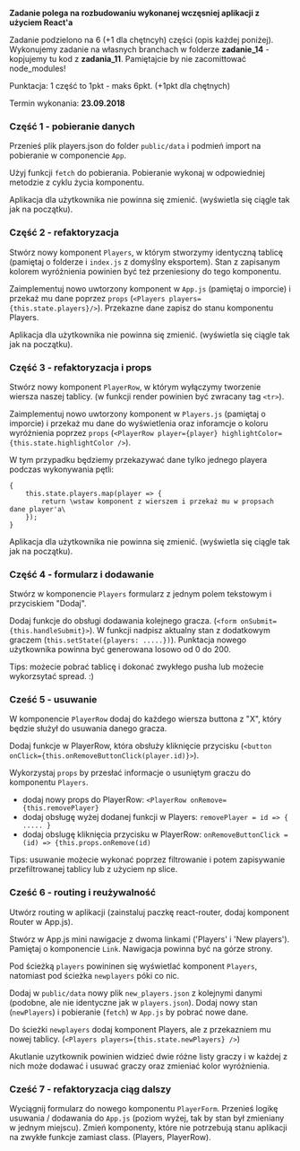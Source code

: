 **Zadanie polega na rozbudowaniu wykonanej wczęsniej aplikacji z użyciem React'a**

Zadanie podzielono na 6 (+1 dla chętncyh) części (opis każdej poniżej). Wykonujemy zadanie na własnych branchach w folderze **zadanie_14** - kopjujemy tu kod z **zadania_11**. Pamiętajcie by nie zacomittować node_modules!

Punktacja: 1 część to 1pkt - maks 6pkt. (+1pkt dla chętnych)

Termin wykonania: **23.09.2018**

### Część 1 - pobieranie danych

   Przenieś plik players.json do folder `public/data` i podmień import na pobieranie w componencie `App`.
    
   Użyj funkcji `fetch` do pobierania. Pobieranie wykonaj w odpowiedniej metodzie z cyklu życia komponentu.
   
   Aplikacja dla użytkownika nie powinna się zmienić. (wyświetla się ciągle tak jak na początku).

### Część 2 - refaktoryzacja

   Stwórz nowy komponent `Players`, w którym stworzymy identyczną tablicę (pamiętaj o folderze i `index.js` z domyślny eksportem). 
   Stan z zapisanym kolorem wyróżnienia powinien być też przeniesiony do tego komponentu.
   
   Zaimplementuj nowo uwtorzony komponent w `App.js` (pamiętaj o imporcie) i przekaż mu dane poprzez `props` (`<Players players={this.state.players}/>`).
   Przekazne dane zapisz do stanu komponentu Players.
   
   Aplikacja dla użytkownika nie powinna się zmienić. (wyświetla się ciągle tak jak na początku).
   
### Część 3 - refaktoryzacja i props

   Stwórz nowy komponent `PlayerRow`, w którym wyłączymy tworzenie wiersza naszej tablicy. (w funkcji render powinien być zwracany tag `<tr>`).
   
   Zaimplementuj nowo uwtorzony komponent w `Players.js` (pamiętaj o imporcie) i przekaż mu dane do wyświetlenia oraz inforamcje o koloru wyróżnienia
   poprzez `props` (`<PlayerRow player={player} highlightColor={this.state.highlightColor />`).
   
   W tym przypadku będziemy przekazywać dane tylko jednego playera podczas wykonywania pętli:
   
    {
        this.state.players.map(player => {
            return \wstaw komponent z wierszem i przekaż mu w propsach dane player'a\
        });
    }
    
   Aplikacja dla użytkownika nie powinna się zmienić. (wyświetla się ciągle tak jak na początku).
   
### Część 4 - formularz i dodawanie
   
   Stwórz w komponencie `Players` formularz z jednym polem tekstowym i przyciskiem "Dodaj". 
   
   Dodaj funkcje do obsługi dodawania kolejnego gracza. (`<form onSubmit={this.handleSubmit}>`). W funkcji nadpisz aktualny stan z dodatkowym graczem (`this.setState({players: .....})`).
   Punktacja nowego użytkownika powinna być generowana losowo od 0 do 200.
   
   Tips: możecie pobrać tablicę i dokonać zwykłego pusha lub możecie wykorzsytać spread. :)
   
### Cześć 5 - usuwanie

   W komponencie `PlayerRow` dodaj do każdego wiersza buttona z "X", który będzie służył do usuwania danego gracza.
   
   Dodaj funkcje w PlayerRow, która obsłuży kliknięcie przycisku (`<button onClick={this.onRemoveButtonClick(player.id)}>`).
   
   Wykorzystaj `props` by przesłać informacje o usuniętym graczu do komponentu `Players`.
   
   * dodaj nowy props do PlayerRow: `<PlayerRow onRemove={this.removePlayer}`
   * dodaj obsługę wyżej dodanej funkcji w Players: `removePlayer = id => { ..... }`
   * dodaj obslugę kliknięcia przycisku w PlayerRow: `onRemoveButtonClick = (id) => {this.props.onRemove(id)`
   
   Tips: usuwanie możecie wykonać poprzez filtrowanie i potem zapisywanie przefiltrowanej tablicy lub z użyciem np slice.
   
### Cześć 6 - routing i reużywalność

   Utwórz routing w aplikacji (zainstaluj paczkę react-router, dodaj komponent Router w App.js).
   
   Stwórz w App.js mini nawigacje z dwoma linkami ('Players' i 'New players'). Pamiętaj o komponencie `Link`. Nawigacja powinna być na górze strony.
   
   Pod ścieżką `players` powininen się wyświetlać komponent `Players`, natomiast pod ścieżka `newplayers` póki co nic.
   
   Dodaj w `public/data` nowy plik `new_players.json` z kolejnymi danymi (podobne, ale nie identyczne jak w `players.json`).
   Dodaj nowy stan (`newPlayers`) i pobieranie (`fetch`) w `App.js` by pobrać nowe dane.
   
   Do ścieżki `newplayers` dodaj komponent Players, ale z przekazniem mu nowej tablicy. (`<Players players={this.state.newPlayers} />`)
   
   Akutlanie uzytkownik powinien widzieć dwie różne listy graczy i w każdej z nich może dodawać i usuwać graczy oraz zmieniać kolor wyróżnienia.
   
### Cześć 7 - refaktoryzacja ciąg dalszy

   Wyciągnij formularz do nowego komponentu `PlayerForm`. 
   Przenieś logikę usuwania / dodawania do `App.js` (poziom wyżej, tak by stan był zmieniany w jednym miejscu).
   Zmień komponenty, które nie potrzebują stanu aplikacji na zwykłe funkcje zamiast class. (Players, PlayerRow).
   
